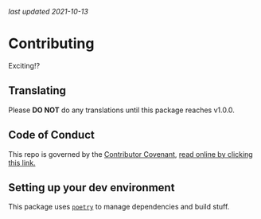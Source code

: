 *last updated 2021-10-13*
# Contributing
Exciting!?

## Translating
Please **DO NOT** do any translations until this package reaches v1.0.0.

## Code of Conduct
This repo is governed by the [Contributor Covenant](https://www.contributor-covenant.org/version/2/1/code_of_conduct/),
[read online by clicking this link.](https://www.contributor-covenant.org/version/2/1/code_of_conduct/)

## Setting up your dev environment
This package uses [`poetry`](https://python-poetry.org) to manage dependencies and build stuff.
